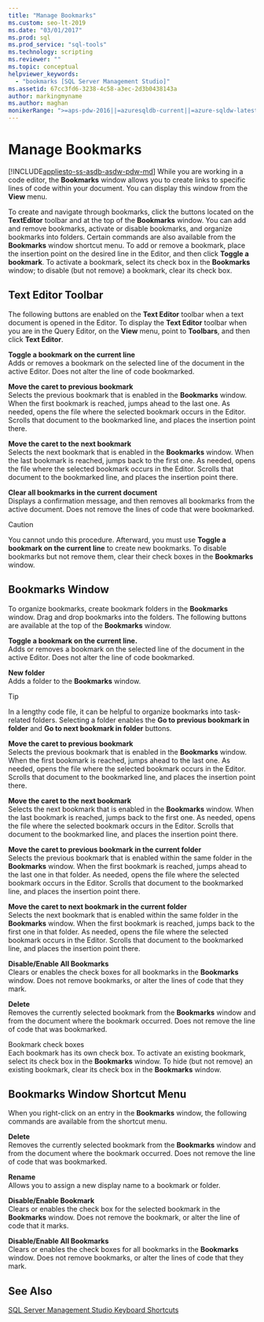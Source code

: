 ```yaml
---
title: "Manage Bookmarks"
ms.custom: seo-lt-2019
ms.date: "03/01/2017"
ms.prod: sql
ms.prod_service: "sql-tools"
ms.technology: scripting
ms.reviewer: ""
ms.topic: conceptual
helpviewer_keywords: 
  - "bookmarks [SQL Server Management Studio]"
ms.assetid: 67cc3fd6-3238-4c58-a3ec-2d3b0438143a
author: markingmyname
ms.author: maghan
monikerRange: ">=aps-pdw-2016||=azuresqldb-current||=azure-sqldw-latest||>=sql-server-2016||=sqlallproducts-allversions||>=sql-server-linux-2017||=azuresqldb-mi-current"
---
```

# Manage Bookmarks
[!INCLUDE[appliesto-ss-asdb-asdw-pdw-md](../../includes/appliesto-ss-asdb-asdw-pdw-md.md)]
  While you are working in a code editor, the **Bookmarks** window allows you to create links to specific lines of code within your document. You can display this window from the **View** menu.  
  
 To create and navigate through bookmarks, click the buttons located on the **TextEditor** toolbar and at the top of the **Bookmarks** window. You can add and remove bookmarks, activate or disable bookmarks, and organize bookmarks into folders. Certain commands are also available from the **Bookmarks** window shortcut menu. To add or remove a bookmark, place the insertion point on the desired line in the Editor, and then click **Toggle a bookmark**. To activate a bookmark, select its check box in the **Bookmarks** window; to disable (but not remove) a bookmark, clear its check box.  
  
## Text Editor Toolbar  
 The following buttons are enabled on the **Text Editor** toolbar when a text document is opened in the Editor. To display the **Text Editor** toolbar when you are in the Query Editor, on the **View** menu, point to **Toolbars**, and then click **Text Editor**.  
  
 **Toggle a bookmark on the current line**  
 Adds or removes a bookmark on the selected line of the document in the active Editor. Does not alter the line of code bookmarked.  
  
 **Move the caret to previous bookmark**  
 Selects the previous bookmark that is enabled in the **Bookmarks** window. When the first bookmark is reached, jumps ahead to the last one. As needed, opens the file where the selected bookmark occurs in the Editor. Scrolls that document to the bookmarked line, and places the insertion point there.  
  
 **Move the caret to the next bookmark**  
 Selects the next bookmark that is enabled in the **Bookmarks** window. When the last bookmark is reached, jumps back to the first one. As needed, opens the file where the selected bookmark occurs in the Editor. Scrolls that document to the bookmarked line, and places the insertion point there.  
  
 **Clear all bookmarks in the current document**  
 Displays a confirmation message, and then removes all bookmarks from the active document. Does not remove the lines of code that were bookmarked.  
  
> [!CAUTION]  
>  You cannot undo this procedure. Afterward, you must use **Toggle a bookmark on the current line** to create new bookmarks. To disable bookmarks but not remove them, clear their check boxes in the **Bookmarks** window.  
  
## Bookmarks Window  
 To organize bookmarks, create bookmark folders in the **Bookmarks** window. Drag and drop bookmarks into the folders. The following buttons are available at the top of the **Bookmarks** window.  
  
 **Toggle a bookmark on the current line.**  
 Adds or removes a bookmark on the selected line of the document in the active Editor. Does not alter the line of code bookmarked.  
  
 **New folder**  
 Adds a folder to the **Bookmarks** window.  
  
> [!TIP]  
>  In a lengthy code file, it can be helpful to organize bookmarks into task-related folders. Selecting a folder enables the **Go to previous bookmark in folder** and **Go to next bookmark in folder** buttons.  
  
 **Move the caret to previous bookmark**  
 Selects the previous bookmark that is enabled in the **Bookmarks** window. When the first bookmark is reached, jumps ahead to the last one. As needed, opens the file where the selected bookmark occurs in the Editor. Scrolls that document to the bookmarked line, and places the insertion point there.  
  
 **Move the caret to the next bookmark**  
 Selects the next bookmark that is enabled in the **Bookmarks** window. When the last bookmark is reached, jumps back to the first one. As needed, opens the file where the selected bookmark occurs in the Editor. Scrolls that document to the bookmarked line, and places the insertion point there.  
  
 **Move the caret to previous bookmark in the current folder**  
 Selects the previous bookmark that is enabled within the same folder in the **Bookmarks** window. When the first bookmark is reached, jumps ahead to the last one in that folder. As needed, opens the file where the selected bookmark occurs in the Editor. Scrolls that document to the bookmarked line, and places the insertion point there.  
  
 **Move the caret to next bookmark in the current folder**  
 Selects the next bookmark that is enabled within the same folder in the **Bookmarks** window. When the first bookmark is reached, jumps back to the first one in that folder. As needed, opens the file where the selected bookmark occurs in the Editor. Scrolls that document to the bookmarked line, and places the insertion point there.  
  
 **Disable/Enable All Bookmarks**  
 Clears or enables the check boxes for all bookmarks in the **Bookmarks** window. Does not remove bookmarks, or alter the lines of code that they mark.  
  
 **Delete**  
 Removes the currently selected bookmark from the **Bookmarks** window and from the document where the bookmark occurred. Does not remove the line of code that was bookmarked.  
  
 Bookmark check boxes  
 Each bookmark has its own check box. To activate an existing bookmark, select its check box in the **Bookmarks** window. To hide (but not remove) an existing bookmark, clear its check box in the **Bookmarks** window.  
  
## Bookmarks Window Shortcut Menu  
 When you right-click on an entry in the **Bookmarks** window, the following commands are available from the shortcut menu.  
  
 **Delete**  
 Removes the currently selected bookmark from the **Bookmarks** window and from the document where the bookmark occurred. Does not remove the line of code that was bookmarked.  
  
 **Rename**  
 Allows you to assign a new display name to a bookmark or folder.  
  
 **Disable/Enable Bookmark**  
 Clears or enables the check box for the selected bookmark in the **Bookmarks** window. Does not remove the bookmark, or alter the line of code that it marks.  
  
 **Disable/Enable All Bookmarks**  
 Clears or enables the check boxes for all bookmarks in the **Bookmarks** window. Does not remove bookmarks, or alter the lines of code that they mark.  
  
## See Also  
 [SQL Server Management Studio Keyboard Shortcuts](../../ssms/sql-server-management-studio-keyboard-shortcuts.md)  
